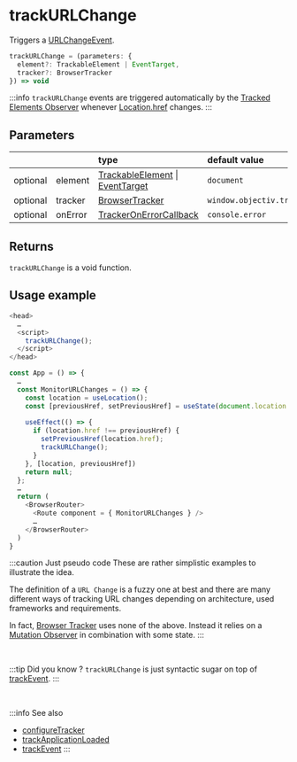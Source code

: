 # trackURLChange

Triggers a [URLChangeEvent](/taxonomy/events/URLChangeEvent.md).

```typescript
trackURLChange = (parameters: {
  element?: TrackableElement | EventTarget,
  tracker?: BrowserTracker
}) => void
```

:::info
`trackURLChange` events are triggered automatically by the [Tracked Elements Observer](/tracking/core-concepts/tracker-architecture.md#tagged-elements-observer) whenever [Location.href](https://developer.mozilla.org/en-US/docs/Web/API/Location/href) changes.
:::

## Parameters
|          |         | type                                                                                                                                                      | default value
| :-:      | :--     | :--                                                                                                                                                       | :--           
| optional | element | [TrackableElement](/tracking/core-concepts/elements.md#taggable-elements) \| [EventTarget](https://developer.mozilla.org/en-US/docs/Web/API/EventTarget) | `document`
| optional | tracker | [BrowserTracker](/tracking/api-reference/general/BrowserTracker.md)                                                                                    | `window.objectiv.tracker`
| optional | onError | [TrackerOnErrorCallback](/tracking/api-reference/general/TrackerOnErrorCallback.md)                                                                    | `console.error`

## Returns
`trackURLChange` is a void function.

## Usage example

```typescript jsx
<head>
  …
  <script>
    trackURLChange();
  </script>
</head>
```

```typescript
const App = () => {
  …
  const MonitorURLChanges = () => {
    const location = useLocation();
    const [previousHref, setPreviousHref] = useState(document.location.href);
    
    useEffect(() => {
      if (location.href !== previousHref) {
        setPreviousHref(location.href);
        trackURLChange();
      }
    }, [location, previousHref])
    return null;
  };
  …
  return (
    <BrowserRouter>
      <Route component = { MonitorURLChanges } />
      …
    </BrowserRouter>
  )
}
```

:::caution Just pseudo code
These are rather simplistic examples to illustrate the idea.  

The definition of a `URL Change` is a fuzzy one at best and there are many different ways of tracking URL changes depending on architecture, used frameworks and requirements. 

In fact, [Browser Tracker](/tracking/core-concepts/tracker-architecture.md#browser-tracker) uses none of the above. Instead it relies on a [Mutation Observer](https://developer.mozilla.org/en-US/docs/Web/API/MutationObserver) in combination with some state. 
:::

<br />

:::tip Did you know ?
`trackURLChange` is just syntactic sugar on top of [trackEvent](/tracking/api-reference/low-level/trackEvent.md).
:::

<br />

:::info See also
- [configureTracker](/tracking/api-reference/general/configureTracker.md)
- [trackApplicationLoaded](/tracking/api-reference/event-trackers/trackApplicationLoaded.md)
- [trackEvent](/tracking/api-reference/low-level/trackEvent.md)
:::
